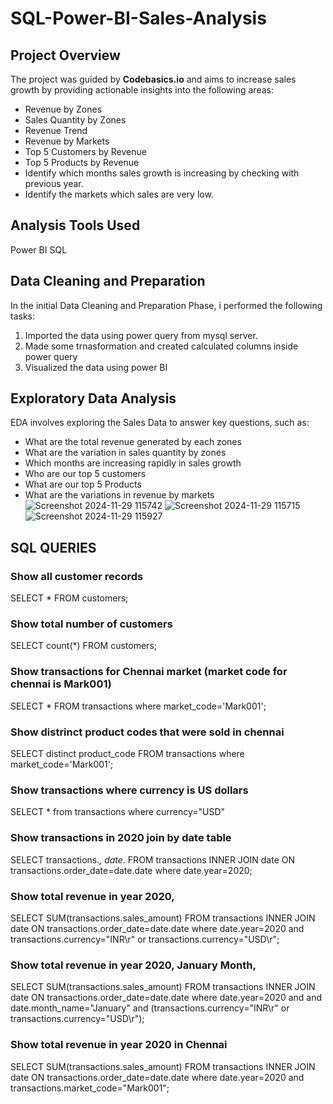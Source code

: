 # SQL-Power-BI-Sales-Analysis

## Project Overview

 The project was guided by **Codebasics.io** and aims to increase sales growth by providing actionable insights into the following areas:
- Revenue by Zones
- Sales Quantity by Zones
- Revenue Trend
- Revenue by Markets
- Top 5 Customers by Revenue
- Top 5 Products by Revenue
- Identify which months sales growth is increasing by checking with previous year.
- Identify the markets which sales are very low.


## Analysis Tools Used
Power BI
SQL

## Data Cleaning and Preparation
In the initial Data Cleaning and Preparation Phase, i performed the following tasks:
1. Imported the data using power query from mysql server.
2. Made some trnasformation and created calculated columns inside power query
3. Visualized the data using power BI

## Exploratory Data Analysis
EDA involves exploring the Sales Data to answer key questions, such as:
- What are the total revenue generated by each zones
- What are the variation in sales quantity by zones
- Which months are increasing rapidly in sales growth
- Who are our top 5 customers
- What are our top 5 Products
- What are the variations in revenue by markets
![Screenshot 2024-11-29 115742](https://github.com/user-attachments/assets/c0d99a1e-406b-4c88-94f2-d6e99b77c644)
![Screenshot 2024-11-29 115715](https://github.com/user-attachments/assets/0acc1576-1bb0-4a67-b8fe-d02cf8f9f518)
![Screenshot 2024-11-29 115927](https://github.com/user-attachments/assets/86f3b8e6-e73f-4f65-939f-86419b32a3d8)

  

## SQL QUERIES

### Show all customer records

SELECT * FROM customers;

### Show total number of customers

SELECT count(*) FROM customers;

### Show transactions for Chennai market (market code for chennai is Mark001)

SELECT * FROM transactions where market_code='Mark001';

### Show distrinct product codes that were sold in chennai

SELECT distinct product_code FROM transactions where market_code='Mark001';

### Show transactions where currency is US dollars

SELECT * from transactions where currency="USD"

### Show transactions in 2020 join by date table

SELECT transactions.*, date.* FROM transactions INNER JOIN date ON transactions.order_date=date.date where date.year=2020;

### Show total revenue in year 2020,

SELECT SUM(transactions.sales_amount) FROM transactions INNER JOIN date ON transactions.order_date=date.date where date.year=2020 and transactions.currency="INR\r" or transactions.currency="USD\r";

### Show total revenue in year 2020, January Month,

SELECT SUM(transactions.sales_amount) FROM transactions INNER JOIN date ON transactions.order_date=date.date where date.year=2020 and and date.month_name="January" and (transactions.currency="INR\r" or transactions.currency="USD\r");

### Show total revenue in year 2020 in Chennai

SELECT SUM(transactions.sales_amount) FROM transactions INNER JOIN date ON transactions.order_date=date.date where date.year=2020 and transactions.market_code="Mark001";
